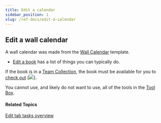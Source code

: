 ```yaml
---
title: Edit a calendar
sidebar_position: 1
slug: /ref-docs/edit-a-calendar
---
```


## Edit a wall calendar

A wall calendar was made from the [Wall Calendar](../../Concepts/Wall_Calendar.md) template.

-   [Edit a book](Edit_a_book.md) has a list of things you can typically do.
    

If the book is in a [Team Collection](../../Concepts/Team_Collection.md), the book must be available for you to [check out](../Basic_tasks/Team_Collections/Team_Collections_overview.md) (![](/ref-docs-assets/images/Concepts/CHECKOUT.png)).

You cannot use, and likely do not want to use, all of the tools in the [Tool Box](../../Concepts/Tool_Box.md).

#### Related Topics

[Edit tab tasks overview](Edit_tasks_overview.md)